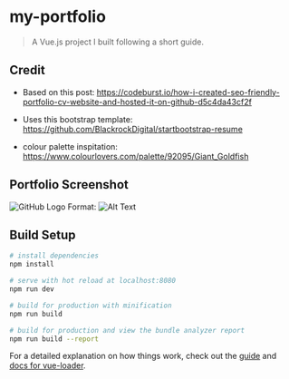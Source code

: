 # my-portfolio

> A Vue.js project I built following a short guide.

## Credit
* Based on this post: https://codeburst.io/how-i-created-seo-friendly-portfolio-cv-website-and-hosted-it-on-github-d5c4da43cf2f

* Uses this bootstrap template: https://github.com/BlackrockDigital/startbootstrap-resume

* colour palette inspitation: https://www.colourlovers.com/palette/92095/Giant_Goldfish

## Portfolio Screenshot
![GitHub Logo](/images/logo.png)
Format: ![Alt Text](url)

## Build Setup

``` bash
# install dependencies
npm install

# serve with hot reload at localhost:8080
npm run dev

# build for production with minification
npm run build

# build for production and view the bundle analyzer report
npm run build --report
```

For a detailed explanation on how things work, check out the [guide](http://vuejs-templates.github.io/webpack/) and [docs for vue-loader](http://vuejs.github.io/vue-loader).
